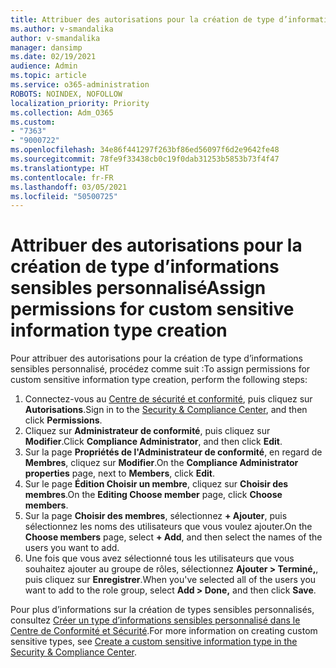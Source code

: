 ```yaml
---
title: Attribuer des autorisations pour la création de type d’informations sensibles personnalisé
ms.author: v-smandalika
author: v-smandalika
manager: dansimp
ms.date: 02/19/2021
audience: Admin
ms.topic: article
ms.service: o365-administration
ROBOTS: NOINDEX, NOFOLLOW
localization_priority: Priority
ms.collection: Adm_O365
ms.custom:
- "7363"
- "9000722"
ms.openlocfilehash: 34e86f441297f263bf86ed56097f6d2e9642fe48
ms.sourcegitcommit: 78fe9f33438cb0c19f0dab31253b5853b73f4f47
ms.translationtype: HT
ms.contentlocale: fr-FR
ms.lasthandoff: 03/05/2021
ms.locfileid: "50500725"
---
```

# <a name="assign-permissions-for-custom-sensitive-information-type-creation"></a><span data-ttu-id="a6a21-102">Attribuer des autorisations pour la création de type d’informations sensibles personnalisé</span><span class="sxs-lookup"><span data-stu-id="a6a21-102">Assign permissions for custom sensitive information type creation</span></span>

<span data-ttu-id="a6a21-103">Pour attribuer des autorisations pour la création de type d’informations sensibles personnalisé, procédez comme suit :</span><span class="sxs-lookup"><span data-stu-id="a6a21-103">To assign permissions for custom sensitive information type creation, perform the following steps:</span></span>

1. <span data-ttu-id="a6a21-104">Connectez-vous au [Centre de sécurité et conformité](https://sip.protection.office.com/), puis cliquez sur **Autorisations**.</span><span class="sxs-lookup"><span data-stu-id="a6a21-104">Sign in to the [Security & Compliance Center](https://sip.protection.office.com/), and then click **Permissions**.</span></span>
2. <span data-ttu-id="a6a21-105">Cliquez sur **Administrateur de conformité**, puis cliquez sur **Modifier**.</span><span class="sxs-lookup"><span data-stu-id="a6a21-105">Click **Compliance Administrator**, and then click **Edit**.</span></span>
3. <span data-ttu-id="a6a21-106">Sur la page **Propriétés de l'Administrateur de conformité**, en regard de **Membres**, cliquez sur **Modifier**.</span><span class="sxs-lookup"><span data-stu-id="a6a21-106">On the **Compliance Administrator properties** page, next to **Members**, click **Edit**.</span></span>
4. <span data-ttu-id="a6a21-107">Sur le page **Édition Choisir un membre**, cliquez sur **Choisir des membres**.</span><span class="sxs-lookup"><span data-stu-id="a6a21-107">On the **Editing Choose member** page, click **Choose members**.</span></span>
5. <span data-ttu-id="a6a21-108">Sur la page **Choisir des membres**, sélectionnez **+ Ajouter**, puis sélectionnez les noms des utilisateurs que vous voulez ajouter.</span><span class="sxs-lookup"><span data-stu-id="a6a21-108">On the **Choose members** page, select **+ Add**, and then select the names of the users you want to add.</span></span>
6. <span data-ttu-id="a6a21-109">Une fois que vous avez sélectionné tous les utilisateurs que vous souhaitez ajouter au groupe de rôles, sélectionnez **Ajouter > Terminé,**, puis cliquez sur **Enregistrer**.</span><span class="sxs-lookup"><span data-stu-id="a6a21-109">When you've selected all of the users you want to add to the role group, select **Add > Done,** and then click **Save**.</span></span>

<span data-ttu-id="a6a21-110">Pour plus d’informations sur la création de types sensibles personnalisés, consultez [Créer un type d’informations sensibles personnalisé dans le Centre de Conformité et Sécurité](https://docs.microsoft.com/microsoft-365/compliance/create-a-custom-sensitive-information-type).</span><span class="sxs-lookup"><span data-stu-id="a6a21-110">For more information on creating custom sensitive types, see [Create a custom sensitive information type in the Security & Compliance Center](https://docs.microsoft.com/microsoft-365/compliance/create-a-custom-sensitive-information-type).</span></span>